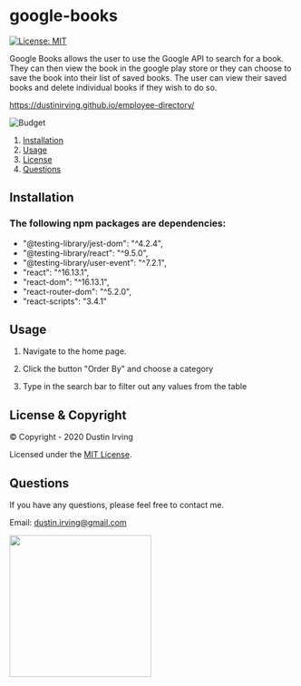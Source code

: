 # google-books

[![License: MIT](https://img.shields.io/badge/License-MIT-yellow.svg)](https://opensource.org/licenses/MIT)

Google Books allows the user to use the Google API to search for a book. They can then view the book in the google play store or they can choose to save the book into their list of saved books. The user can view their saved books and delete individual books if they wish to do so.

https://dustinirving.github.io/employee-directory/

![Budget](./gifs/directory.gif)

1. [Installation](#Installation)
2. [Usage](#Usage)
3. [License](#License)
4. [Questions](#Questions)

## Installation

### The following npm packages are dependencies:

- "@testing-library/jest-dom": "^4.2.4",
- "@testing-library/react": "^9.5.0",
- "@testing-library/user-event": "^7.2.1",
- "react": "^16.13.1",
- "react-dom": "^16.13.1",
- "react-router-dom": "^5.2.0",
- "react-scripts": "3.4.1"

## Usage

1. Navigate to the home page.

2. Click the button "Order By" and choose a category

3. Type in the search bar to filter out any values from the table

## License & Copyright

&copy; Copyright - 2020 Dustin Irving

Licensed under the [MIT License](LICENSE).

## Questions

If you have any questions, please feel free to contact me.

Email: dustin.irving@gmail.com

<img src="https://avatars3.githubusercontent.com/u/53638843?v=4" width="250" />
